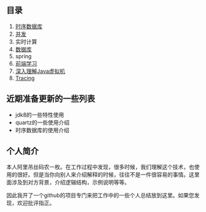 ## 目录

1. [时序数据库](https://github.com/yanbinghui/summary/blob/master/tsdb/index.md)
2. [并发](https://github.com/yanbinghui/doc/blob/master/concurrent/index.md)
3. 实时计算
4. [数据库](https://github.com/yanbinghui/doc/tree/master/database/index.md)
5. spring
6. [前端学习](https://github.com/yanbinghui/doc/blob/master/frontend/index.md)
7. [深入理解Java虚拟机](https://github.com/yanbinghui/doc/blob/master/jvm/index.md)
8. [Tracing](https://github.com/yanbinghui/summary/blob/master/tracing/index.md)


## 近期准备更新的一些列表

- jdk8的一些特性使用
- quartz的一些使用介绍
- 时序数据库的使用介绍



## 个人简介

本人阿里吊丝码农一枚。在工作过程中发现，很多时候，我们理解这个技术，也使用的很好。但是当你向别人来介绍解释的时候，往往不是一件很容易的事情。这里面涉及到对方背景，介绍逻辑结构，示例说明等等。

因此我开了一个github的项目专门来把工作中的一些个人总结放到这里。如果您发现，欢迎批评指正。


